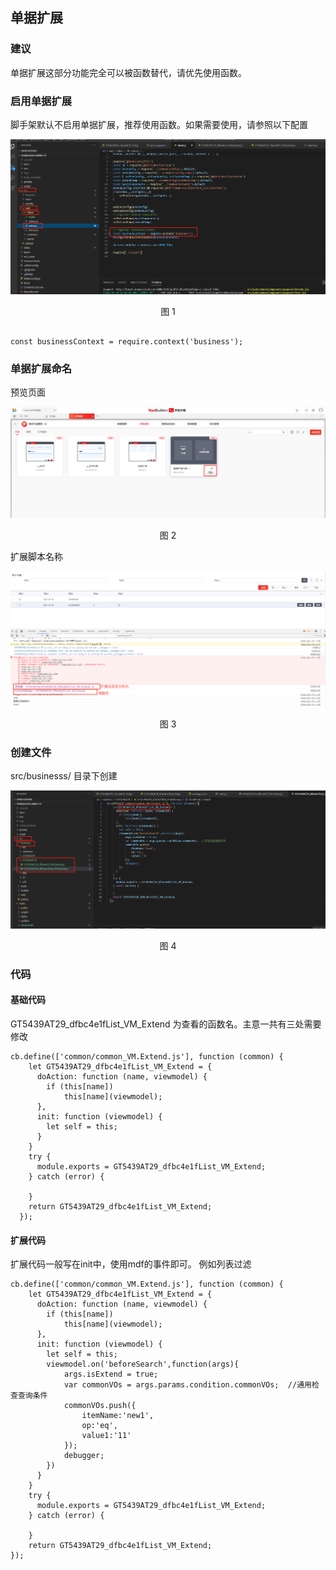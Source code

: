 ## 单据扩展

### 建议

单据扩展这部分功能完全可以被函数替代，请优先使用函数。

### 启用单据扩展

脚手架默认不启用单据扩展，推荐使用函数。如果需要使用，请参照以下配置

<div align=center>
<img src="/mybook/professional-yonbuilder/mdf/ext/images/1.png"/>
</div>
<p align="center">图 1</p>

```

const businessContext = require.context('business');

```

### 单据扩展命名

预览页面

<div align=center>
<img src="/mybook/professional-yonbuilder/mdf/ext/images/2.png"/>
</div>
<p align="center">图 2</p>

扩展脚本名称

<div align=center>
<img src="/mybook/professional-yonbuilder/mdf/ext/images/3.png"/>
</div>
<p align="center">图 3</p>


### 创建文件

src/businesss/   目录下创建

<div align=center>
<img src="/mybook/professional-yonbuilder/mdf/ext/images/4.png"/>
</div>
<p align="center">图 4</p>


### 代码

#### 基础代码

GT5439AT29_dfbc4e1fList_VM_Extend 为查看的函数名。主意一共有三处需要修改
```
cb.define(['common/common_VM.Extend.js'], function (common) {
    let GT5439AT29_dfbc4e1fList_VM_Extend = {
      doAction: function (name, viewmodel) {
        if (this[name])
            this[name](viewmodel);
      },
      init: function (viewmodel) {
        let self = this;
      }
    }
    try {
      module.exports = GT5439AT29_dfbc4e1fList_VM_Extend;
    } catch (error) {
  
    }
    return GT5439AT29_dfbc4e1fList_VM_Extend;
  });
```

#### 扩展代码

扩展代码一般写在init中，使用mdf的事件即可。
例如列表过滤


```
cb.define(['common/common_VM.Extend.js'], function (common) {
    let GT5439AT29_dfbc4e1fList_VM_Extend = {
      doAction: function (name, viewmodel) {
        if (this[name])
            this[name](viewmodel);
      },
      init: function (viewmodel) {
        let self = this;
        viewmodel.on('beforeSearch',function(args){
            args.isExtend = true;
            var commonVOs = args.params.condition.commonVOs;  //通用检查查询条件
            commonVOs.push({
                itemName:'new1',
                op:'eq',
                value1:'11'
            });
            debugger;
        })
      }
    }
    try {
      module.exports = GT5439AT29_dfbc4e1fList_VM_Extend;
    } catch (error) {
  
    }
    return GT5439AT29_dfbc4e1fList_VM_Extend;
});

```









